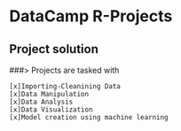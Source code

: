 #  DataCamp R-Projects
## **Project solution** 
###> Projects are tasked with 
``` 
[x]Importing-Cleanining Data
[x]Data Manipulation
[x]Data Analysis
[x]Data Visualization
[x]Model creation using machine learning 
```
